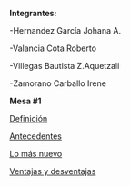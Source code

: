 **Integrantes:**

-Hernandez García Johana A.

-Valancia Cota Roberto

-Villegas Bautista Z.Aquetzali

-Zamorano Carballo Irene

**Mesa #1**

[Definición](definicion.md)

[Antecedentes](Antecedentes.md)

[Lo más nuevo](lomasnuevo.md)

[Ventajas y desventajas](Ventajasyriesgos.md)
